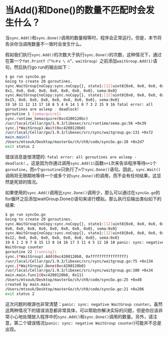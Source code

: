 # **当Add()和Done()的数量不匹配时会发生什么？**

当`sync.Add()`和`sync.Done()`调用的数量相等时，程序会正常运行。但是，本节将告诉你当调用数量不一致时会发生什么。

假如我们执行`sync.Add()`的次数大于执行`sync.Done()`的次数，这种情况下，通过在第一个`fmt.Printf（“％＃v \ n”，waitGroup）`之前添加`waitGroup.Add(1)`语句，然后执行go run的输出如下：

```bash
$ go run syncGo.go
Going to create 20 goroutines.
sync.WaitGroup{noCopy:sync.noCopy{}, state1:[12]uint8{0x0, 0x0, 0x0, 0x0,
0x1, 0x0, 0x0, 0x0, 0x0, 0x0, 0x0, 0x0}, sema:0x0}
sync.WaitGroup{noCopy:sync.noCopy{}, state1:[12]uint8{0x0, 0x0, 0x0, 0x0,
0x15, 0x0, 0x0, 0x0, 0x0, 0x0, 0x0, 0x0}, sema:0x0}
19 10 11 12 13 17 18 8 5 4 6 14 1 0 7 3 2 15 9 16 fatal error: all
goroutines are asleep - deadlock!
goroutine 1 [semacquire]:
sync.runtime_Semacquire(0xc4200120bc)
/usr/local/Cellar/go/1.9.3/libexec/src/runtime/sema.go:56 +0x39
sync.(*WaitGroup).Wait(0xc4200120b0)
/usr/local/Cellar/go/1.9.3/libexec/src/sync/waitgroup.go:131 +0x72
main.main()
/Users/mtsouk/Desktop/masterGo/ch/ch9/code/syncGo.go:28 +0x2d7
exit status 2
```

错误消息是很清楚的: `fatal error: all goroutines are asleep - deadlock!`.，这是因为你通过调用`sync.Add(1)`函数`n+1`次来告诉程序等待`n+1`个`goroutine`，而`n`个`goroutine`只执行了`n`个`sync.Done()`语句。因此，`sync.Wait()`调用将无限期地等待一个或多个对`sync.Done()`的调用，而不会有任何结果，这显然是死锁的情况。

如果使用的`sync.Add()`调用比`sync.Done()`调用少，那么可以通过在`syncGo.go`的for循环之后添加waitGroup.Done()语句来进行模拟。那么执行后输出类似如下的结果:

```bash
$ go run syncGo.go
Going to create 20 goroutines.
sync.WaitGroup{noCopy:sync.noCopy{}, state1:[12]uint8{0x0, 0x0, 0x0, 0x0,
0x0, 0x0, 0x0, 0x0, 0x0, 0x0, 0x0, 0x0}, sema:0x0}
sync.WaitGroup{noCopy:sync.noCopy{}, state1:[12]uint8{0x0, 0x0, 0x0, 0x0,
0x12, 0x0, 0x0, 0x0, 0x0, 0x0, 0x0, 0x0}, sema:0x0}
19 6 1 2 9 7 8 15 13 0 14 16 17 3 11 4 5 12 18 10 panic: sync: negative
WaitGroup counter
goroutine 22 [running]:
sync.(*WaitGroup).Add(0xc4200120b0, 0xffffffffffffffff)
/usr/local/Cellar/go/1.9.3/libexec/src/sync/waitgroup.go:75 +0x134
sync.(*WaitGroup).Done(0xc4200120b0)
/usr/local/Cellar/go/1.9.3/libexec/src/sync/waitgroup.go:100 +0x34
main.main.func1(0xc4200120b0, 0x11)
/Users/mtsouk/Desktop/masterGo/ch/ch9/code/syncGo.go:25 +0xd8
created by main.main
/Users/mtsouk/Desktop/masterGo/ch/ch9/code/syncGo.go:21 +0x206
exit status 2
```

这次问题的根源也非常清楚：`panic: sync: negative WaitGroup counter`。虽然这两种情况下的错误消息都非常具体，可以帮助你解决实际的问题，但是你应该非常小心地处理放入程序中的`sync.Add()`和`sync.Done()`调用的数量。另外，请注意，第二个错误情况(`panic: sync: negative WaitGroup counter`)可能并不总是出现。